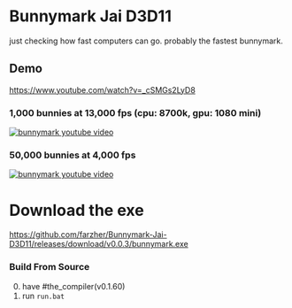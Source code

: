 # Bunnymark Jai D3D11
just checking how fast computers can go.
probably the fastest bunnymark.


## Demo
https://www.youtube.com/watch?v=_cSMGs2LyD8

### 1,000 bunnies at 13,000 fps (cpu: 8700k, gpu: 1080 mini)
[![bunnymark youtube video](https://github.com/farzher/Bunnymark-Jai-D3D11/assets/1005136/71fec15d-3868-4929-8667-6e04d0e915a5)](https://www.youtube.com/watch?v=_cSMGs2LyD8)

### 50,000 bunnies at 4,000 fps
[![bunnymark youtube video](https://i.imgur.com/QszPnXp.png)](https://www.youtube.com/watch?v=_cSMGs2LyD8)


# Download the exe
https://github.com/farzher/Bunnymark-Jai-D3D11/releases/download/v0.0.3/bunnymark.exe



### Build From Source
0. have #the_compiler(v0.1.60)
1. run `run.bat`
